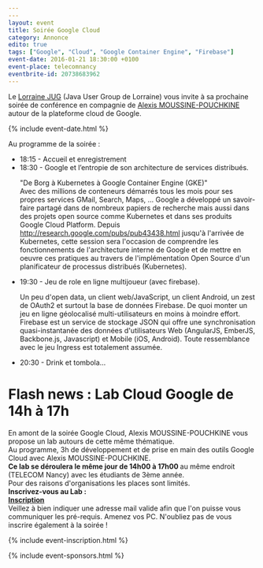 ```yaml
---
---
layout: event
title: Soirée Google Cloud
category: Annonce
edito: true
tags: ["Google", "Cloud", "Google Container Engine", "Firebase"]
event-date: 2016-01-21 18:30:00 +0100
event-place: telecomnancy
eventbrite-id: 20738683962
---
```



<p>
Le <a href="/">Lorraine JUG</a> (Java User Group de Lorraine) vous invite à sa prochaine
soirée de conférence en compagnie de <a href="/speakers.html#amoussinepouchkine"/>Alexis MOUSSINE-POUCHKINE</a>
autour de la plateforme cloud de Google.
</p>

{% include event-date.html %}

<div class="programme">Au programme de la soirée :
	<ul>
		<li>18:15 - Accueil et enregistrement</li>
		<li>18:30 - Google et l’entropie de son architecture de services distribués.
		<p>"De Borg à Kubernetes à Google Container Engine (GKE)"<br />
    Avec des millions de conteneurs démarrés tous les mois pour ses propres services GMail, Search, Maps, … Google a développé
    un savoir-faire partagé dans de nombreux papiers de recherche mais aussi dans des projets open source comme Kubernetes et
    dans ses produits Google Cloud Platform. Depuis <a href="http://research.google.com/pubs/pub43438.html">http://research.google.com/pubs/pub43438.html</a> jusqu'à l'arrivée de Kubernetes, cette session sera l'occasion de comprendre les fonctionnements de l'architecture interne de Google et de mettre en oeuvre
    ces pratiques au travers de l'implémentation Open Source d'un planificateur de processus distribués (Kubernetes).</p>
		</li>
    <li>19:30 - Jeu de role en ligne multijoueur (avec firebase).
    <p>Un peu d'open data, un client web/JavaScript, un client Android, un zest de OAuth2 et surtout la base de données
    Firebase. De quoi monter un jeu en ligne géolocalisé multi-utilisateurs en moins à moindre effort. Firebase est un
    service de stockage JSON qui offre une synchronisation quasi-instantanée des données d'utilisateurs Web (AngularJS,
    EmberJS, Backbone.js, Javascript) et Mobile (iOS, Android). Toute ressemblance avec le jeu Ingress est totalement
    assumée.</p>
    </li>
		<li>20:30 - Drink et tombola…</li>
	</ul>
</div>
<div class="flash-news">
    <h1>Flash news : Lab Cloud Google de 14h à 17h</h1>
    <p>
        En amont de la soirée Google Cloud, Alexis MOUSSINE-POUCHKINE vous propose un lab autours de cette même thématique. <br/>
        Au programme, 3h de développement et de prise en main des outils Google Cloud avec Alexis MOUSSINE-POUCHKINE. <br/>
        <b>Ce lab se déroulera le même jour de 14h00 à 17h00 </b>au même endroit (TELECOM Nancy) avec les étudiants de 3ème année. <br/>
        Pour des raisons d'organisations les places sont limités. <br/>
        <b>Inscrivez-vous au Lab : <br/>
        <a href="https://www.eventbrite.fr/e/billets-lab-google-cloud-20828359183">Inscription</a> <br/></b> 
        Veillez à bien indiquer une adresse mail valide afin que l'on puisse vous communiquer les pré-requis. Amenez vos PC. N'oubliez pas de vous inscrire également à la soirée !
    </p>
</div>

{% include event-inscription.html %}

{% include event-sponsors.html %}
